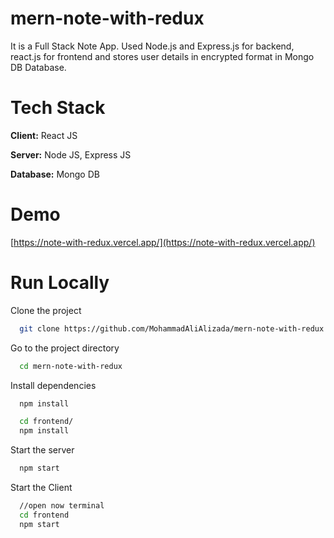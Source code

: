 # mern-note-with-redux
It is a Full Stack Note App. Used Node.js and Express.js for backend, react.js for frontend and stores user details in encrypted format in Mongo DB Database.

# Tech Stack
**Client:** React JS

**Server:** Node JS, Express JS

**Database:** Mongo DB

# Demo
[https://note-with-redux.vercel.app/](https://note-with-redux.vercel.app/)

# Run Locally
Clone the project
```bash
  git clone https://github.com/MohammadAliAlizada/mern-note-with-redux.git
```
Go to the project directory
```bash
  cd mern-note-with-redux
```
Install dependencies
```bash
  npm install
```
```bash
  cd frontend/
  npm install
```
Start the server
```bash
  npm start
```
Start the Client

```bash
  //open now terminal
  cd frontend
  npm start
```
